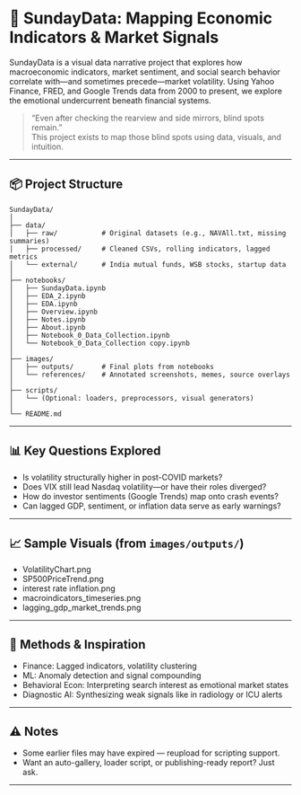 
# 🧠 SundayData: Mapping Economic Indicators & Market Signals

SundayData is a visual data narrative project that explores how macroeconomic indicators, market sentiment, and social search behavior correlate with—and sometimes precede—market volatility. Using Yahoo Finance, FRED, and Google Trends data from 2000 to present, we explore the emotional undercurrent beneath financial systems.

> “Even after checking the rearview and side mirrors, blind spots remain.”  
> This project exists to map those blind spots using data, visuals, and intuition.

---

## 📦 Project Structure

```
SundayData/
│
├── data/
│   ├── raw/           # Original datasets (e.g., NAVAll.txt, missing summaries)
│   ├── processed/     # Cleaned CSVs, rolling indicators, lagged metrics
│   └── external/      # India mutual funds, WSB stocks, startup data
│
├── notebooks/
│   ├── SundayData.ipynb
│   ├── EDA_2.ipynb
│   ├── EDA.ipynb
│   ├── Overview.ipynb
│   ├── Notes.ipynb
│   ├── About.ipynb
│   ├── Notebook_0_Data_Collection.ipynb
│   └── Notebook_0_Data_Collection copy.ipynb
│
├── images/
│   ├── outputs/       # Final plots from notebooks
│   └── references/    # Annotated screenshots, memes, source overlays
│
├── scripts/
│   └── (Optional: loaders, preprocessors, visual generators)
│
└── README.md
```

---

## 📊 Key Questions Explored

- Is volatility structurally higher in post-COVID markets?
- Does VIX still lead Nasdaq volatility—or have their roles diverged?
- How do investor sentiments (Google Trends) map onto crash events?
- Can lagged GDP, sentiment, or inflation data serve as early warnings?

---

## 📈 Sample Visuals (from `images/outputs/`)

- VolatilityChart.png
- SP500PriceTrend.png
- interest rate inflation.png
- macroindicators_timeseries.png
- lagging_gdp_market_trends.png

---

## 🧠 Methods & Inspiration

- Finance: Lagged indicators, volatility clustering
- ML: Anomaly detection and signal compounding
- Behavioral Econ: Interpreting search interest as emotional market states
- Diagnostic AI: Synthesizing weak signals like in radiology or ICU alerts

---

## ⚠️ Notes

- Some earlier files may have expired — reupload for scripting support.
- Want an auto-gallery, loader script, or publishing-ready report? Just ask.

---
